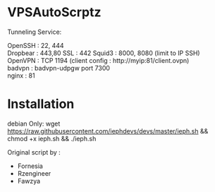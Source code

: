 # VPSAutoScrptz
Tunneling Service:  

OpenSSH : 22, 444   
Dropbear : 443,80
SSL : 442
Squid3 : 8000, 8080 (limit to IP SSH)     
OpenVPN : TCP 1194 (client config : http://myip:81/client.ovpn)    
badvpn : badvpn-udpgw port 7300    
nginx : 81

# Installation
debian Only: wget https://raw.githubusercontent.com/iephdevs/devs/master/ieph.sh && chmod +x ieph.sh && ./ieph.sh


Original script by :
* Fornesia
* Rzengineer
* Fawzya

